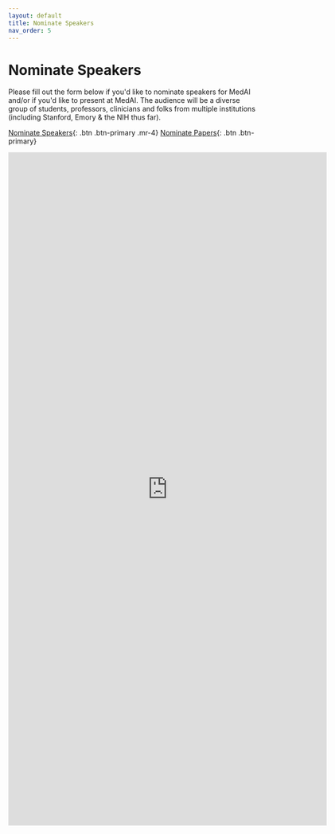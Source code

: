 ```yaml
---
layout: default
title: Nominate Speakers
nav_order: 5
---
```


# Nominate Speakers

Please fill out the form below if you'd like to nominate speakers for MedAI and/or if you'd like to present at MedAI. The audience will be a diverse group of students, professors, clinicians and folks from multiple institutions (including Stanford, Emory & the NIH thus far).

[Nominate Speakers](https://forms.gle/CEfqLLqBJKthhmHq9){: .btn .btn-primary .mr-4}
[Nominate Papers](https://forms.gle/z5TbBoYFE9Tvfiyp8){: .btn .btn-primary}

<iframe src="https://docs.google.com/forms/d/e/1FAIpQLSdxVws0Z3PvWfzDbHUz3MntOmhVijD4KXCSX9U1W1pkuBzTEg/viewform?embedded=true" width="640" height="1351" frameborder="0" marginheight="0" marginwidth="0">Loading…</iframe>

